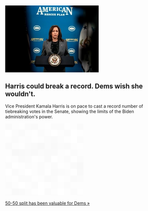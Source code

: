 
![Harris could break a record. Dems wish she wouldn't.](./20220705235903.png)
## Harris could break a record. Dems wish she wouldn't.

Vice President Kamala Harris is on pace to cast a record number of tiebreaking votes in the Senate, showing the limits of the Biden administration's power.

![pic](../square_bg.png)

[50-50 split has been valuable for Dems »](https://www.yahoo.com/news/kamala-harris-could-break-record-110007969.html)
